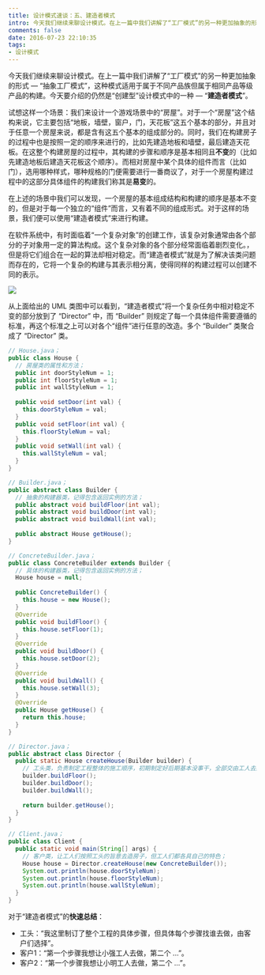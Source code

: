 ```yaml
---
title: 设计模式速谈：五、建造者模式
intro: 今天我们继续来聊设计模式。在上一篇中我们讲解了“工厂模式”的另一种更加抽象的形式 — “抽象工厂模式”，这种模式适用于属于不同产品族但属于相同产品等级产品的构建。今天要介绍的仍然是“创建型”设计模式中的一种 — “建造者模式”。
comments: false
date: 2016-07-23 22:10:35
tags:
- 设计模式
---
```


今天我们继续来聊设计模式。在上一篇中我们讲解了“工厂模式”的另一种更加抽象的形式 — “抽象工厂模式”，这种模式适用于属于不同产品族但属于相同产品等级产品的构建。今天要介绍的仍然是“创建型”设计模式中的一种 — “**建造者模式**”。

试想这样一个场景：我们来设计一个游戏场景中的“房屋”。对于一个“房屋”这个结构来说，它主要包括“地板，墙壁，窗户，门，天花板”这五个基本的部分，并且对于任意一个房屋来说，都是含有这五个基本的组成部分的。同时，我们在构建房子的过程中也是按照一定的顺序来进行的，比如先建造地板和墙壁，最后建造天花板。在这整个构建房屋的过程中，其构建的步骤和顺序是基本相同且**不变**的（比如先建造地板后建造天花板这个顺序）。而相对房屋中某个具体的组件而言（比如门），选用哪种样式，哪种规格的门便需要进行一番商议了，对于一个房屋构建过程中的这部分具体组件的构建我们称其是**易变**的。

在上述的场景中我们可以发现，一个房屋的基本组成结构和构建的顺序是基本不变的，但是对于每一个独立的“组件”而言，又有着不同的组成形式。对于这样的场景，我们便可以使用“建造者模式”来进行构建。

在软件系统中，有时面临着“一个复杂对象”的创建工作，该复杂对象通常由各个部分的子对象用一定的算法构成。这个复杂对象的各个部分经常面临着剧烈变化。，但是将它们组合在一起的算法却相对稳定。而“建造者模式”就是为了解决该类问题而存在的，它将一个复杂的构建与其表示相分离，使得同样的构建过程可以创建不同的表示。

![](1.png)

从上面给出的 UML 类图中可以看到，“建造者模式”将一个复杂任务中相对稳定不变的部分放到了 “Director” 中，而 “Builder” 则规定了每一个具体组件需要遵循的标准，再这个标准之上可以对各个“组件”进行任意的改造。多个 “Builder” 类聚合成了 “Director” 类。


```java
// House.java；
public class House {
  // 房屋类的属性和方法；
  public int doorStyleNum = 1;
  public int floorStyleNum = 1;
  public int wallStyleNum = 1;
	
  public void setDoor(int val) {
    this.doorStyleNum = val;
  }
  public void setFloor(int val) {
    this.floorStyleNum = val;
  }
  public void setWall(int val) {
    this.wallStyleNum = val;
  }
}
```


```java
// Builder.java；
public abstract class Builder {
  // 抽象的构建器类，记得包含返回实例的方法；
  public abstract void buildFloor(int val);
  public abstract void buildDoor(int val);
  public abstract void buildWall(int val);
	
  public abstract House getHouse();
}
```


```java
// ConcreteBuilder.java；
public class ConcreteBuilder extends Builder {
  // 具体的构建器类，记得包含返回实例的方法；
  House house = null;
	
  public ConcreteBuilder() {
    this.house = new House();
  }
  @Override
  public void buildFloor() {
    this.house.setFloor(1);
  }
  @Override
  public void buildDoor() {
    this.house.setDoor(2);
  }
  @Override
  public void buildWall() {
    this.house.setWall(3);
  }
  @Override
  public House getHouse() {
    return this.house;
  }
}
```


```java
// Director.java；
public abstract class Director {
  public static House createHouse(Builder builder) {
    // 工头类，负责制定工程整体的施工顺序，初期制定好后期基本没事干，全部交由工人去具体实施；
    builder.buildFloor();
    builder.buildDoor();
    builder.buildWall();
		
    return builder.getHouse();
  }
}
```

```java
// Client.java；
public class Client {
  public static void main(String[] args) {
    // 客户类，让工人们按照工头的旨意去造房子，但工人们都各具自己的特色；
    House house = Director.createHouse(new ConcreteBuilder());
    System.out.println(house.doorStyleNum);
    System.out.println(house.floorStyleNum);
    System.out.println(house.wallStyleNum);
  }
}
```

对于“建造者模式”的**快速总结**：

* 工头：“我这里制订了整个工程的具体步骤，但具体每个步骤找谁去做，由客户们选择”。
* 客户1：“第一个步骤我想让小强工人去做，第二个 ...”。
* 客户2：“第一个步骤我想让小明工人去做，第二个 ...”。
